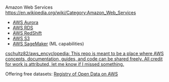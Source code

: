Amazon Web Services
https://en.wikipedia.org/wiki/Category:Amazon_Web_Services

- [AWS Aurora](AWS%20Aurora.md)
- [AWS RDS](AWS%20RDS.md)
- [AWS RedShift](AWS%20RedShift.md)
- [AWS S3](AWS%20S3.md)
- [AWS SageMaker](https://aws.amazon.com/pm/sagemaker) (ML capabilities)

[cschultz82/aws_encyclopedia: This repo is meant to be a place where AWS concepts, documentation, guides, and code can be shared freely. All credit for work is attributed, let me know if I missed something.](https://github.com/cschultz82/aws_encyclopedia)

Offering free datasets: [Registry of Open Data on AWS](https://registry.opendata.aws/)